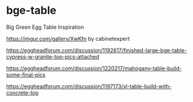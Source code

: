 # bge-table
Big Green Egg Table Inspiration

https://imgur.com/gallery/XwKfn by cabinetexpert

https://eggheadforum.com/discussion/1192617/finished-large-bge-table-cypress-w-granite-top-pics-attached 

https://eggheadforum.com/discussion/1220217/mahogany-table-build-some-final-pics

https://eggheadforum.com/discussion/1197173/xl-table-build-with-concrete-top
